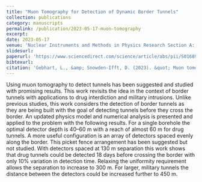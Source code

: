 ```yaml
---
title: "Muon Tomography for Detection of Dynamic Border Tunnels"
collection: publications
category: manuscripts
permalink: /publication/2023-05-17-muon-tomography
excerpt: 
date: 2023-05-17
venue: 'Nuclear Instruments and Methods in Physics Research Section A: Accelerators, Spectrometers, Detectors and Associated Equipment'
slidesurl: 
paperurl: 'https://www.sciencedirect.com/science/article/abs/pii/S016890022300373X'
bibtexurl: 
citation: 'Gebhart, L., &amp; Snowden-Ifft, D. (2023). &quot; Muon tomography for detection of dynamic border tunnels.&quot; <i>Nuclear Instruments and Methods in Physics Research Section A: Accelerators, Spectrometers, Detectors and Associated Equipment</i>. '
---
```

Using muon tomography to detect tunnels has been suggested and studied with promising results. This work revisits the idea in the context of border tunnels with applications to drug interdiction and military intrusions. Unlike previous studies, this work considers the detection of border tunnels as they are being built with the goal of detecting tunnels before they cross the border. An updated physics model and numerical analysis is presented and applied to the problem with the following results. For a single borehole the optimal detector depth is 40–60 m with a reach of almost 60 m for drug tunnels. A more useful configuration is an array of detectors spaced evenly along the border. This picket fence arrangement has been suggested but not studied. With detectors spaced at 130 m separation this work shows that drug tunnels could be detected 18 days before crossing the border with only 10% variation in detection time. Relaxing the uniformity requirement allows the separation to increase to 300 m. For larger, military tunnels the distance between the detectors could be increased further to 450 m.
